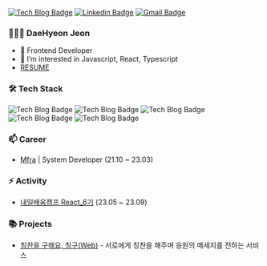 [![Tech Blog Badge](http://img.shields.io/badge/-Tech%20blog-black?style=flat-square&logo=github&link=https://dhyeonj.github.io/)](https://dhyeonj.github.io/)
[![Linkedin Badge](https://img.shields.io/badge/-LinkedIn-blue?style=flat-square&logo=Linkedin&logoColor=white&link=https://https://www.linkedin.com/in/daehyeon-jeon-3a5155266/)](https://www.linkedin.com/in/daehyeon-jeon-3a5155266/)
[![Gmail Badge](https://img.shields.io/badge/-Gmail-d14836?style=flat-square&logo=Gmail&logoColor=white&link=mailto:eogus724@gmail.com)](mailto:eogus724@gmail.com)

### 👨🏻‍💻 DaeHyeon Jeon

- 👨 Frontend Developer
- 🌱 I’m interested in Javascript, React, Typescript
- [ RESUME ](https://www.notion.so/DaeHyeon-Jeon-3486f89ba3c740f3ae45b79172820f1c)

### 🛠 Tech Stack

![Tech Blog Badge](https://img.shields.io/badge/Javascript-F7DF1E?style=flat&logo=Javascript&logoColor=black)
![Tech Blog Badge](https://img.shields.io/badge/Typescript-3178C6?style=flat&logo=Typescript&logoColor=white)
![Tech Blog Badge](https://img.shields.io/badge/React-61DAFB?style=flat&logo=React&logoColor=black)
![Tech Blog Badge](https://img.shields.io/badge/Vue.js-4FC08D?style=flat&logo=Vue.js&logoColor=white)
![Tech Blog Badge](https://img.shields.io/badge/Firebase-FFCA28?style=flat&logo=Firebase&logoColor=white)

### 📫 Career

- [Mfra](http://mfra.co.kr/) | System Developer (21.10 ~ 23.03)

### ⚡ Activity

- [내일배움캠프 React_6기](https://nbcamp.spartacodingclub.kr/) (23.05 ~ 23.09)

### 📚 Projects

- [칭찬을 구해요, 칭구(Web)](https://www.praising.co.kr/) - 서로에게 칭찬을 해주며 응원의 메세지를 전하는 서비스
